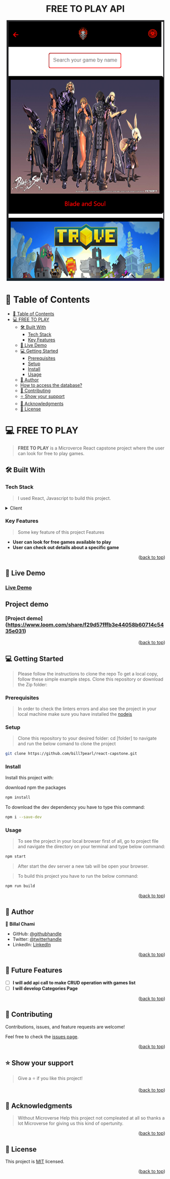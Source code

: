 <a name="readme-top"></a>

<div align="center">
  <h1><b>FREE TO PLAY API</b></h1>
  <img src="gameapi.png" alt="app_screenshot">
</div>

# 📗 Table of Contents

- [📗 Table of Contents](#-table-of-contents)
- [ 💻 FREE TO PLAY ](#-free-to-play-)
  - [🛠 Built With ](#-built-with-)
    - [Tech Stack ](#tech-stack-)
    - [Key Features ](#key-features-)
  - [🚀 Live Demo ](#-live-demo-)
  - [💻 Getting Started ](#-getting-started-)
    - [Prerequisites](#prerequisites)
    - [Setup](#setup)
    - [Install](#install)
    - [Usage](#usage)
  - [👥 Author ](#-author-)
  - [How to access the database?](#how-to-access-the-database)
  - [🤝 Contributing ](#-contributing-)
  - [⭐️ Show your support ](#️-show-your-support-)
  - [🙏 Acknowledgments ](#-acknowledgments-)
  - [📝 License ](#-license-)

# 💻 FREE TO PLAY <a name="about-project"></a>

> **FREE TO PLAY** is a Microverce React capstone project where the user can look for free to play games.

## 🛠 Built With <a name="built-with"></a>

### Tech Stack <a name="tech-stack"></a>

> I used React, Javascript to build this project.

<details>
  <summary>Client</summary>
  <ul>
    <li>React</li>
    <li>Redux</li>
    <li>JAVASCRIPT</li>
    <li>Html</li>
    <li>CSS</li>
  </ul>
</details>

### Key Features <a name="key-features"></a>

> Some key feature of this project
> Features

- **User can look for free games available to play**
- **User can check out details about a specific game**

<p align="right">(<a href="#readme-top">back to top</a>)</p>

## 🚀 Live Demo <a name="live-demo"></a>
 ### [Live Demo](https://freetoplaygames.onrender.com)

## Project demo
### [Project demo] (https://www.loom.com/share/f29d57fffb3e44058b60714c5435e031)

<p align="right">(<a href="#readme-top">back to top</a>)</p>

## 💻 Getting Started <a name="getting-started"></a>

> Please follow the instructions to clone the repo
> To get a local copy, follow these simple example steps.
> Clone this repository or download the Zip folder:

### Prerequisites

> In order to check the linters errors and also see the project in your local machine make sure you have installed the [nodejs](https://nodejs.org)

### Setup

> Clone this repository to your desired folder: cd [folder] to navigate and run the below comand to clone the project

```sh
git clone https://github.com/bill7pearl/react-capstone.git
```

### Install

Install this project with:

download npm the packages

```sh
npm install
```

To download the dev dependency you have to type this command:

```sh
npm i --save-dev
```

### Usage

> To see the project in your local browser first of all, go to project file and navigate the directory on your terminal and type below command:

```sh
npm start
```

> After start the dev server a new tab will be open your browser.

> To build this project you have to run the below command:

```sh
npm run build
```

<p align="right">(<a href="#readme-top">back to top</a>)</p>

## 👥 Author <a name="authors"></a>

👤 **Billal Chami**

- GitHub: [@githubhandle](https://github.com/bill7pearl)
- Twitter: [@twitterhandle](https://twitter.com/BillChami)
- LinkedIn: [LinkedIn](https://www.linkedin.com/in/billal-chami-263497194/)

<p align="right">(<a href="#readme-top">back to top</a>)</p>

## 🔭 Future Features <a name="future-features"></a>

- [ ] **I will add api call to make CRUD operation with games list**
- [ ] **I will develop Categories Page**

<p align="right">(<a href="#readme-top">back to top</a>)</p>

## 🤝 Contributing <a name="contributing"></a>

Contributions, issues, and feature requests are welcome!

Feel free to check the [issues page](../../issues/).

<p align="right">(<a href="#readme-top">back to top</a>)</p>

## ⭐️ Show your support <a name="support"></a>

> Give a ⭐️ if you like this project!

<p align="right">(<a href="#readme-top">back to top</a>)</p>

## 🙏 Acknowledgments <a name="acknowledgements"></a>

> Without Microverse Help this project not compleated at all so thanks a lot Microverse for giving us this kind of opertunity.

<p align="right">(<a href="#readme-top">back to top</a>)</p>

## 📝 License <a name="license"></a>

This project is [MIT](./LICENSE) licensed.

<p align="right">(<a href="#readme-top">back to top</a>)</p>
